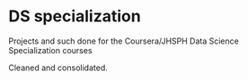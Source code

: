 # DS specialization

Projects and such done for the Coursera/JHSPH Data Science Specialization courses

Cleaned and consolidated.


